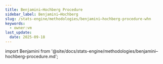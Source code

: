 ```yaml
---
title: Benjamini–Hochberg Procedure
sidebar_label: Benjamini–Hochberg
slug: /stats-engine/methodologies/benjamini–hochberg-procedure-whn
keywords:
  - owner:vm
last_update:
  date: 2025-09-18
---
```


import Benjamini from '@site/docs/stats-engine/methodologies/benjamini–hochberg-procedure.md';

<Benjamini />